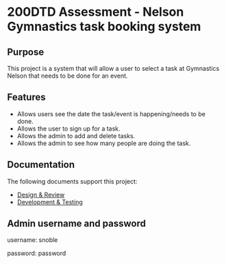 # 200DTD Assessment - Nelson Gymnastics task booking system

## Purpose

This project is a system that will allow a user to select a task at Gymnastics Nelson that needs to be done for an event.


## Features
- Allows users see the date the task/event is happening/needs to be done.
- Allows the user to sign up for a task.
- Allows the admin to add and delete tasks.
- Allows the admin to see how many people are doing the task.
## Documentation

The following documents support this project:

- [Design & Review](docs/Design.md)
- [Development & Testing](docs/Development.md)

## Admin username and password

username: snoble

password: password
